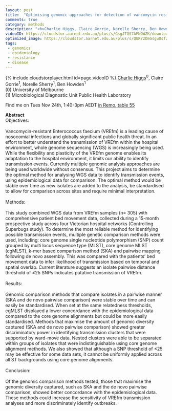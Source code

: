 ```yaml
---
layout: post
title:  "Optimising genomic approaches for detection of vancomycin resistant Enterococcus faecium transmission in the hospital environment"
comments: true
category: methods
description: "<b>Charlie Higgs, Claire Gorrie, Norelle Sherry, Ben Howden</b><br/>Objectives:<br/><br/>Vancomycin-resistant Enteroco..."
videoID: https://cloudstor.aarnet.edu.au/plus/s/GsgJTQS7AFNOWZK/download
optimized_image: https://cloudstor.aarnet.edu.au/plus/s/QUKr2DmGsgu0sfZ/download
tags:
 - genomics
 - epidemiology
 - resistance
 - disease
---
```

{% include cloudstorplayer.html id=page.videoID %}
<u>Charlie Higgs</u><sup>0</sup>, Claire Gorrie<sup>1</sup>, Norelle Sherry<sup>1</sup>, Ben Howden<sup>1</sup><br/>
\(0\) University of Melbourne<br/>
\(1\) Microbiological Diagnostic Unit Public Health Laboratory

Find me on Tues Nov 24th, 1:40-3pm AEDT [in Remo, table 55](https://live.remo.co/e/abacbs2020-day-1/register)

<b>Abstract</b><br/>
Objectives:<br/><br/>Vancomycin-resistant Enterococcus faecium \(VREfm\) is a leading cause of nosocomial infections and globally significant public health threat. In an effort to better understand the transmission of VREfm within the hospital environment, whole genome sequencing \(WGS\) is increasingly being used. While the flexibility and plasticity of the VREfm genome enables its adaptation to the hospital environment, it limits our ability to identify transmission events. Currently multiple genomic analysis approaches are being used worldwide without consensus. This project aims to determine the optimal method for analysing WGS data to identify transmission events, using epidemiological data for comparison. The optimal method would be stable over time as new isolates are added to the analysis, be standardised to allow for comparison across sites and require minimal interpretation.<br/><br/>Methods:<br/><br/>This study combined WGS data from VREfm samples \(n= 305\) with comprehensive patient bed movement data, collected during a 15-month prospective study across four Victorian hospital networks \(Controlling Superbugs study\). To determine the most reliable method for identifying possible transmission events, multiple genetic comparison methods were used, including: core genome single nucleotide polymorphism \(SNP\) count grouped by multi locus sequence type \(MLST\), core genome MLST \(cgMLST\), k-mer based comparison method \(SKA\) and pairwise mapping following de novo assembly. This was compared with the patients’ bed movement data to infer likelihood of transmission based on temporal and spatial overlap. Current literature suggests an isolate pairwise distance threshold of ≤25 SNPs indicates putative transmission of VREfm. <br/><br/>Results:<br/><br/>Genomic comparison methods that compare isolates in a pairwise manner \(SKA and de novo pairwise comparison\) were stable over time and can easily be standardised. When set at the same relatedness thresholds, cgMLST displayed a lower concordance with the epidemiological data compared to the core genome alignments but could be more easily standardised. Methods that maximise the amount of genomic diversity captured \(SKA and de novo pairwise comparison\) showed greater discriminatory power in identifying transmission clusters that were supported by ward-move data. Nested clusters were able to be separated within groups of isolates that were indistinguishable using core genome alignment methods. We also showed that although a SNP threshold of ≤25 may be effective for some data sets, it cannot be uniformly applied across all ST backgrounds using core genome alignments.  <br/><br/>Conclusion:<br/><br/>Of the genomic comparison methods tested, those that maximise the genomic diversity captured, such as SKA and the de novo pairwise comparison, showed better concordance with the epidemiological data. These methods could increase the sensitivity of VREfm transmission analyses and more discriminately identify outbreaks. <br/>
